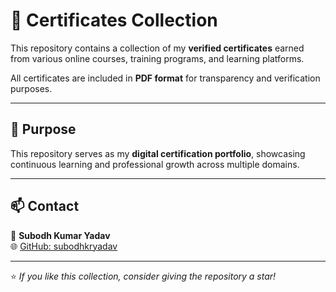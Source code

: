 # 📜 Certificates Collection

This repository contains a collection of my **verified certificates** earned from various online courses, training programs, and learning platforms.

All certificates are included in **PDF format** for transparency and verification purposes.

---

## 🧩 Purpose

This repository serves as my **digital certification portfolio**, showcasing continuous learning and professional growth across multiple domains.

---

## 📫 Contact

👤 **Subodh Kumar Yadav**  
🌐 [GitHub: subodhkryadav](https://github.com/subodhkryadav)

---

⭐ *If you like this collection, consider giving the repository a star!*
